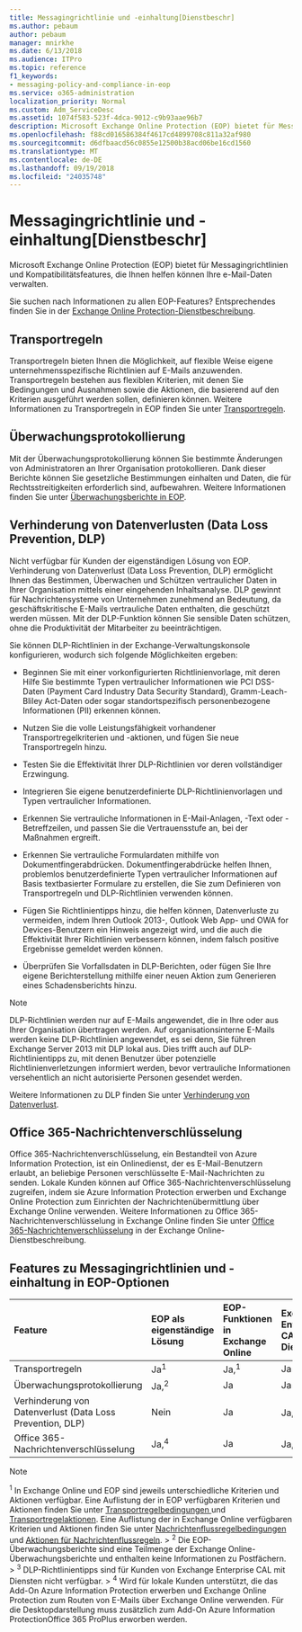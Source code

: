 ```yaml
---
title: Messagingrichtlinie und -einhaltung[Dienstbeschr]
ms.author: pebaum
author: pebaum
manager: mnirkhe
ms.date: 6/13/2018
ms.audience: ITPro
ms.topic: reference
f1_keywords:
- messaging-policy-and-compliance-in-eop
ms.service: o365-administration
localization_priority: Normal
ms.custom: Adm_ServiceDesc
ms.assetid: 1074f583-523f-4dca-9012-c9b93aae96b7
description: Microsoft Exchange Online Protection (EOP) bietet für Messagingrichtlinien und Kompatibilitätsfeatures, die Ihnen helfen können Ihre e-Mail-Daten verwalten.
ms.openlocfilehash: f88cd016586384f4617cd4899708c811a32af980
ms.sourcegitcommit: d6dfbaacd56c0855e12500b38acd06be16cd1560
ms.translationtype: MT
ms.contentlocale: de-DE
ms.lasthandoff: 09/19/2018
ms.locfileid: "24035748"
---
```

# <a name="messaging-policy-and-complianceservicedesc"></a>Messagingrichtlinie und -einhaltung[Dienstbeschr]

Microsoft Exchange Online Protection (EOP) bietet für Messagingrichtlinien und Kompatibilitätsfeatures, die Ihnen helfen können Ihre e-Mail-Daten verwalten.
  
Sie suchen nach Informationen zu allen EOP-Features? Entsprechendes finden Sie in der [Exchange Online Protection-Dienstbeschreibung](exchange-online-protection-service-description.md).
  
## <a name="transport-rules"></a>Transportregeln
<a name="BKMK_transportrules"> </a>

Transportregeln bieten Ihnen die Möglichkeit, auf flexible Weise eigene unternehmensspezifische Richtlinien auf E-Mails anzuwenden. Transportregeln bestehen aus flexiblen Kriterien, mit denen Sie Bedingungen und Ausnahmen sowie die Aktionen, die basierend auf den Kriterien ausgeführt werden sollen, definieren können. Weitere Informationen zu Transportregeln in EOP finden Sie unter [Transportregeln](https://go.microsoft.com/fwlink/p/?LinkId=320399).
  
## <a name="audit-logging"></a>Überwachungsprotokollierung
<a name="BKMK_auditlogging"> </a>

Mit der Überwachungsprotokollierung können Sie bestimmte Änderungen von Administratoren an Ihrer Organisation protokollieren. Dank dieser Berichte können Sie gesetzliche Bestimmungen einhalten und Daten, die für Rechtsstreitigkeiten erforderlich sind, aufbewahren. Weitere Informationen finden Sie unter [Überwachungsberichte in EOP](https://go.microsoft.com/fwlink/p/?LinkId=314258).
  
## <a name="data-loss-prevention-dlp"></a>Verhinderung von Datenverlusten (Data Loss Prevention, DLP)
<a name="BKMK_datalossprevention"> </a>

Nicht verfügbar für Kunden der eigenständigen Lösung von EOP. Verhinderung von Datenverlust (Data Loss Prevention, DLP) ermöglicht Ihnen das Bestimmen, Überwachen und Schützen vertraulicher Daten in Ihrer Organisation mittels einer eingehenden Inhaltsanalyse. DLP gewinnt für Nachrichtensysteme von Unternehmen zunehmend an Bedeutung, da geschäftskritische E-Mails vertrauliche Daten enthalten, die geschützt werden müssen. Mit der DLP-Funktion können Sie sensible Daten schützen, ohne die Produktivität der Mitarbeiter zu beeinträchtigen.
  
Sie können DLP-Richtlinien in der Exchange-Verwaltungskonsole konfigurieren, wodurch sich folgende Möglichkeiten ergeben:
  
- Beginnen Sie mit einer vorkonfigurierten Richtlinienvorlage, mit deren Hilfe Sie bestimmte Typen vertraulicher Informationen wie PCI DSS-Daten (Payment Card Industry Data Security Standard), Gramm-Leach-Bliley Act-Daten oder sogar standortspezifisch personenbezogene Informationen (PII) erkennen können.
    
- Nutzen Sie die volle Leistungsfähigkeit vorhandener Transportregelkriterien und -aktionen, und fügen Sie neue Transportregeln hinzu.
    
- Testen Sie die Effektivität Ihrer DLP-Richtlinien vor deren vollständiger Erzwingung.
    
- Integrieren Sie eigene benutzerdefinierte DLP-Richtlinienvorlagen und Typen vertraulicher Informationen.
    
- Erkennen Sie vertrauliche Informationen in E-Mail-Anlagen, -Text oder -Betreffzeilen, und passen Sie die Vertrauensstufe an, bei der Maßnahmen ergreift.
    
- Erkennen Sie vertrauliche Formulardaten mithilfe von Dokumentfingerabdrücken. Dokumentfingerabdrücke helfen Ihnen, problemlos benutzerdefinierte Typen vertraulicher Informationen auf Basis textbasierter Formulare zu erstellen, die Sie zum Definieren von Transportregeln und DLP-Richtlinien verwenden können.
    
- Fügen Sie Richtlinientipps hinzu, die helfen können, Datenverluste zu vermeiden, indem Ihren Outlook 2013-, Outlook Web App- und OWA for Devices-Benutzern ein Hinweis angezeigt wird, und die auch die Effektivität Ihrer Richtlinien verbessern können, indem falsch positive Ergebnisse gemeldet werden können.
    
- Überprüfen Sie Vorfallsdaten in DLP-Berichten, oder fügen Sie Ihre eigene Berichterstellung mithilfe einer neuen Aktion zum Generieren eines Schadensberichts hinzu.
    
> [!NOTE]
> DLP-Richtlinien werden nur auf E-Mails angewendet, die in Ihre oder aus Ihrer Organisation übertragen werden. Auf organisationsinterne E-Mails werden keine DLP-Richtlinien angewendet, es sei denn, Sie führen Exchange Server 2013 mit DLP lokal aus. Dies trifft auch auf DLP-Richtlinientipps zu, mit denen Benutzer über potenzielle Richtlinienverletzungen informiert werden, bevor vertrauliche Informationen versehentlich an nicht autorisierte Personen gesendet werden. 
  
Weitere Informationen zu DLP finden Sie unter [Verhinderung von Datenverlust](https://go.microsoft.com/fwlink/p/?LinkId=320398).
  
## <a name="office-365-message-encryption"></a>Office 365-Nachrichtenverschlüsselung
<a name="BKMK_OME_in_EOP"> </a>

Office 365-Nachrichtenverschlüsselung, ein Bestandteil von Azure Information Protection, ist ein Onlinedienst, der es E-Mail-Benutzern erlaubt, an beliebige Personen verschlüsselte E-Mail-Nachrichten zu senden. Lokale Kunden können auf Office 365-Nachrichtenverschlüsselung zugreifen, indem sie Azure Information Protection erwerben und Exchange Online Protection zum Einrichten der Nachrichtenübermittlung über Exchange Online verwenden. Weitere Informationen zu Office 365-Nachrichtenverschlüsselung in Exchange Online finden Sie unter [Office 365-Nachrichtenverschlüsselung](../exchange-online-service-description/message-policy-and-compliance.md#office-365-message-encryption) in der Exchange Online-Dienstbeschreibung. 
  
## <a name="messaging-policy-and-compliance-features-across-eop-options"></a>Features zu Messagingrichtlinien und -einhaltung in EOP-Optionen
<a name="BKMK_OME_in_EOP"> </a>

|**Feature**|**EOP als eigenständige Lösung**|**EOP-Funktionen in Exchange Online**|**Exchange Enterprise CAL mit Diensten**|
|:-----|:-----|:-----|:-----|
|Transportregeln  <br/> |Ja<sup>1</sup> <br/> |Ja,<sup>1</sup> <br/> |Ja  <br/> |
|Überwachungsprotokollierung  <br/> |Ja,<sup>2</sup> <br/> |Ja  <br/> |Ja  <br/> |
|Verhinderung von Datenverlust (Data Loss Prevention, DLP)  <br/> |Nein  <br/> |Ja  <br/> |Ja,<sup>3</sup> <br/> |
|Office 365-Nachrichtenverschlüsselung  <br/> |Ja,<sup>4</sup> <br/> |Ja  <br/> |Ja,<sup>4</sup> <br/> |
   
> [!NOTE]
> <sup>1</sup> In Exchange Online und EOP sind jeweils unterschiedliche Kriterien und Aktionen verfügbar. Eine Auflistung der in EOP verfügbaren Kriterien und Aktionen finden Sie unter [ Transportregelbedingungen ](https://go.microsoft.com/fwlink/p/?LinkId=320392) und [Transportregelaktionen](https://go.microsoft.com/fwlink/p/?LinkId=320393). Eine Auflistung der in Exchange Online verfügbaren Kriterien und Aktionen finden Sie unter [Nachrichtenflussregelbedingungen](https://go.microsoft.com/fwlink/p/?LinkId=320394) und [Aktionen für Nachrichtenflussregeln](https://go.microsoft.com/fwlink/p/?LinkId=320395). > <sup>2</sup> Die EOP-Überwachungsberichte sind eine Teilmenge der Exchange Online-Überwachungsberichte und enthalten keine Informationen zu Postfächern. > <sup>3</sup> DLP-Richtlinientipps sind für Kunden von Exchange Enterprise CAL mit Diensten nicht verfügbar. > <sup>4</sup> Wird für lokale Kunden unterstützt, die das Add-On Azure Information Protection erwerben und Exchange Online Protection zum Routen von E-Mails über Exchange Online verwenden. Für die Desktopdarstellung muss zusätzlich zum Add-On Azure Information ProtectionOffice 365 ProPlus erworben werden. 
  

